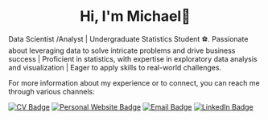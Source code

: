 <h1 align="center">Hi, I'm Michael👋</h2>
 
Data Scientist /Analyst | Undergraduate Statistics Student ⚽.
Passionate about leveraging data to solve intricate problems and drive business success | Proficient in statistics, with expertise in exploratory data analysis and visualization | Eager to apply skills to real-world challenges.

For more information about my experience or to connect, you can reach me through various channels:

[![CV Badge](https://img.shields.io/badge/My-CV-critical)](https://mtsop.co/Mtsop.html#sec-e947)
[![Personal Website Badge](https://img.shields.io/badge/mtsop.co-8A2BE2)](https://www.mtsop.co/)
[![Email Badge](https://img.shields.io/badge/-Gmail-D14836?style=flat&logo=gmail&logoColor=white)](mailto:mihalis.tsop@gmail.com)
[![LinkedIn Badge](https://img.shields.io/badge/LinkedIn-0077B5?style=flat&logo=linkedin&logoColor=white)](https://www.linkedin.com/in/michalis-tsopanoglou-5934a1243/)



